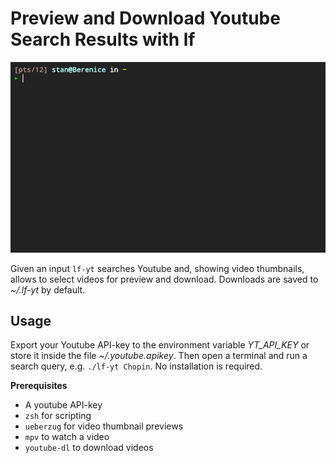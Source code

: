 # Preview and Download Youtube Search Results with **lf**

![](demo.gif)

Given an input `lf-yt` searches Youtube and, showing video thumbnails, allows to select videos for preview and download. Downloads are saved to *~/.lf-yt* by default.

## Usage

Export your Youtube API-key to the environment variable *YT_API_KEY* or store it inside the file *~/.youtube.apikey*. Then open a terminal and run a search query, e.g. `./lf-yt Chopin`. No installation is required.

**Prerequisites**

+ A youtube API-key
+ `zsh` for scripting
+ `ueberzug` for video thumbnail previews
+ `mpv` to watch a video
+ `youtube-dl` to download videos
